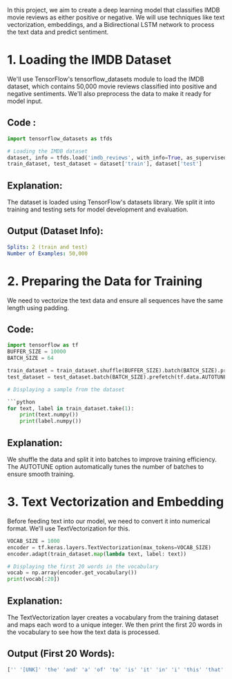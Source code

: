 In this project, we aim to create a deep learning model that classifies IMDB movie reviews as either positive or negative. We will use techniques like text vectorization, embeddings, and a Bidirectional LSTM network to process the text data and predict sentiment.

# 1. Loading the IMDB Dataset
We'll use TensorFlow's tensorflow_datasets module to load the IMDB dataset, which contains 50,000 movie reviews classified into positive and negative sentiments. We'll also preprocess the data to make it ready for model input.

## Code : 
```python
import tensorflow_datasets as tfds

# Loading the IMDB dataset
dataset, info = tfds.load('imdb_reviews', with_info=True, as_supervised=True)
train_dataset, test_dataset = dataset['train'], dataset['test']
```

## Explanation:
The dataset is loaded using TensorFlow's datasets library. We split it into training and testing sets for model development and evaluation.


## Output (Dataset Info):
```yaml
Splits: 2 (train and test)
Number of Examples: 50,000
```



# 2. Preparing the Data for Training
We need to vectorize the text data and ensure all sequences have the same length using padding.

## Code:

```python
import tensorflow as tf
BUFFER_SIZE = 10000
BATCH_SIZE = 64

train_dataset = train_dataset.shuffle(BUFFER_SIZE).batch(BATCH_SIZE).prefetch(tf.data.AUTOTUNE)
test_dataset = test_dataset.batch(BATCH_SIZE).prefetch(tf.data.AUTOTUNE)

# Displaying a sample from the dataset

```python
for text, label in train_dataset.take(1):
    print(text.numpy())
    print(label.numpy())
```

## Explanation:
We shuffle the data and split it into batches to improve training efficiency.
The AUTOTUNE option automatically tunes the number of batches to ensure smooth training.


# 3. Text Vectorization and Embedding
Before feeding text into our model, we need to convert it into numerical format. We'll use TextVectorization for this.

```python
VOCAB_SIZE = 1000
encoder = tf.keras.layers.TextVectorization(max_tokens=VOCAB_SIZE)
encoder.adapt(train_dataset.map(lambda text, label: text))

# Displaying the first 20 words in the vocabulary
vocab = np.array(encoder.get_vocabulary())
print(vocab[:20])
```


## Explanation:
The TextVectorization layer creates a vocabulary from the training dataset and maps each word to a unique integer.
We then print the first 20 words in the vocabulary to see how the text data is processed.


## Output (First 20 Words):
```css
['' '[UNK]' 'the' 'and' 'a' 'of' 'to' 'is' 'it' 'in' 'i' 'this' 'that' 'was' 'for' 'you' 'movie' 'with' 'but' 'film']
```
